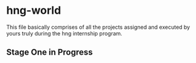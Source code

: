 # hng-world

This file basically comprises of all the projects assigned and executed by yours truly during the hng internship program.

## Stage One in Progress

